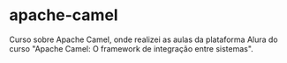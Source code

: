 # apache-camel

Curso sobre Apache Camel, onde realizei as aulas da plataforma Alura do curso "Apache Camel: O framework de integração entre sistemas".
